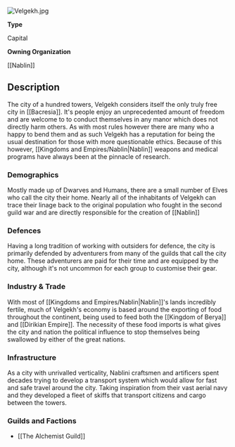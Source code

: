 
![](/assets/velgekh.jpg "Velgekh.jpg")<img src=""/>

**Type**

Capital

**Owning Organization**

[[Nablin]]

## Description
The city of a hundred towers, Velgekh considers itself the only truly free city in [[Bacresia]]. It's people enjoy an unprecedented amount of freedom and are welcome to to conduct themselves in any manor which does not directly harm others. As with most rules however there are many who a happy to bend them and as such Velgekh has a reputation for being the usual destination for those with more questionable ethics. Because of this however, [[Kingdoms and Empires/Nablin|Nablin]] weapons and medical programs have always been at the pinnacle of research.


### Demographics
Mostly made up of Dwarves and Humans, there are a small number of Elves who call the city their home. Nearly all of the inhabitants of Velgekh can trace their linage back to the original population who fought in the second guild war and are directly responsible for the creation of [[Nablin]]


### Defences
Having a long tradition of working with outsiders for defence, the city is primarily defended by adventurers from many of the guilds that call the city home. These adventurers are paid for their time and are equipped by the city, although it's not uncommon for each group to customise their gear.


### Industry & Trade
With most of [[Kingdoms and Empires/Nablin|Nablin]]'s lands incredibly fertile, much of Velgekh's economy is based around the exporting of food throughout the continent, being used to feed both the [[Kingdom of Berya]] and [[Dirikian Empire]]. The necessity of these food imports is what gives the city and nation the political influence to stop themselves being swallowed by either of the great nations. 


### Infrastructure
As a city with unrivalled verticality, Nablini craftsmen and artificers spent decades trying to develop a transport system which would allow for fast and safe travel around the city. Taking inspiration from their vast aerial navy and they developed a fleet of skiffs that transport citizens and cargo between the towers.    


### Guilds and Factions

*   [[The Alchemist Guild]]

